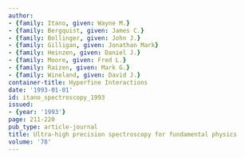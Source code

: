 ```yaml
---
author:
- {family: Itano, given: Wayne M.}
- {family: Bergquist, given: James C.}
- {family: Bollinger, given: John J.}
- {family: Gilligan, given: Jonathan Mark}
- {family: Heinzen, given: Daniel J.}
- {family: Moore, given: Fred L.}
- {family: Raizen, given: Mark G.}
- {family: Wineland, given: David J.}
container-title: Hyperfine Interactions
date: '1993-01-01'
id: itano_spectroscopy_1993
issued:
- {year: '1993'}
page: 211-220
pub_type: article-journal
title: Ultra-high precision spectroscopy for fundamental physics
volume: '78'
---
```

